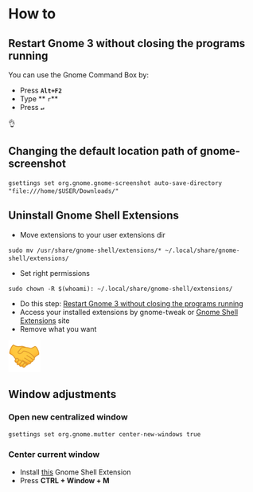 # How to

## Restart Gnome 3 without closing the programs running

You can use the Gnome Command Box by:

* Press **`Alt+F2`**&#x20;
* Type ** `r`**&#x20;
* Press **`↵`**

👌

## Changing the default location path of gnome-screenshot

```
gsettings set org.gnome.gnome-screenshot auto-save-directory "file:///home/$USER/Downloads/"
```

## Uninstall Gnome Shell Extensions

* Move extensions to your user extensions dir

```
sudo mv /usr/share/gnome-shell/extensions/* ~/.local/share/gnome-shell/extensions/
```

* Set right permissions

```
sudo chown -R $(whoami): ~/.local/share/gnome-shell/extensions/
```

* Do this step: [Restart Gnome 3 without closing the programs running](how-to.md#restart-gnome-3-without-closing-the-programs-running)
* Access your installed extensions by gnome-tweak or [Gnome Shell Extensions](https://extensions.gnome.org/local/) site
* Remove what you want

![](<../../../../../.gitbook/assets/image (5).png>)

## Window adjustments

### Open new centralized window

```
gsettings set org.gnome.mutter center-new-windows true 
```

### Center current window

* Install [this](https://extensions.gnome.org/extension/4375/bifocals/) Gnome Shell Extension
* Press **CTRL + Window + M**
